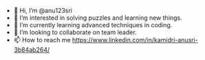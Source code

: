 - 👋 Hi, I’m @anu123sri
- 👀 I’m interested in solving puzzles and learning new things.
- 🌱 I’m currently learning advanced techniques in coding.
- 💞️ I’m looking to collaborate on team leader.
- 📫 How to reach me https://www.linkedin.com/in/kamidri-anusri-3b84ab264/

<!---
anu123sri/anu123sri is a ✨ special ✨ repository because its `README.md` (this file) appears on your GitHub profile.
You can click the Preview link to take a look at your changes.
--->
